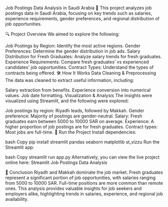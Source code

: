 Job Postings Data Analysis in Saudi Arabia 🎯
This project analyzes job postings data in Saudi Arabia, focusing on key trends such as salaries, experience requirements, gender preferences, and regional distribution of job opportunities.

🔍 Project Overview
We aimed to explore the following:

Job Postings by Region: Identify the most active regions.
Gender Preferences: Determine the gender distribution in job ads.
Salary Distribution for Fresh Graduates: Analyze salary trends for fresh graduates.
Experience Requirements: Compare fresh graduates’ vs experienced candidates' job opportunities.
Contract Types: Understand the types of contracts being offered.
🛠️ How It Works
Data Cleaning & Preprocessing
The data was cleaned to extract useful information, including:

Salary extraction from benefits.
Experience conversion into numerical values.
Job date formatting.
Visualization & Analysis
The insights were visualized using Streamlit, and the following were explored:

Job postings by region: Riyadh leads, followed by Makkah.
Gender preference: Majority of postings are gender-neutral.
Salary: Fresh graduates earn between 5000 to 10000 SAR on average.
Experience: A higher proportion of job postings are for fresh graduates.
Contract types: Most jobs are full-time.
🚀 Run the Project
Install dependencies:

bash
Copy
pip install streamlit pandas seaborn matplotlib st_vizzu
Run the Streamlit app:

bash
Copy
streamlit run app.py
Alternatively, you can view the live project online here: Streamlit Job Postings Data Analysis


💬 Conclusion
Riyadh and Makkah dominate the job market.
Fresh graduates represent a significant portion of job opportunities, with salaries ranging from 5000 to 10000 SAR.
Full-time positions are more common than remote ones.
This analysis provides valuable insights for job seekers and employers alike, highlighting trends in salaries, experience, and regional job availability.

